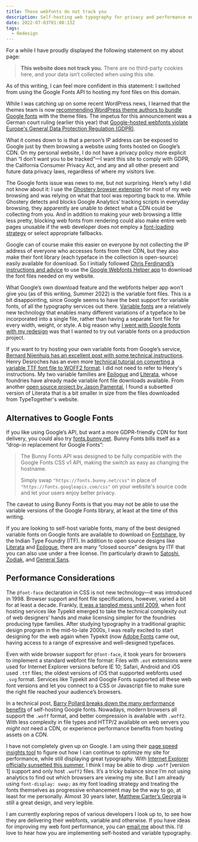 ```yaml
---
title: These webfonts do not track you
description: Self-hosting web typography for privacy and performance enhancements.
date: 2022-07-03T01:08:13Z
tags:
  - Redesign
---
```


For a while I have proudly displayed the following statement on my about page:

<blockquote>
<strong>This website does not track you.</strong> There are no third-party cookies here, and your data isn’t collected when using this site.
</blockquote>

As of this writing, I can feel more confident in this statement: I switched from using the Google Fonts API to hosting my font files on this domain.

While I was catching up on some recent WordPress news, I learned that the themes team is now [recommending WordPress theme authors to bundle Google fonts](https://make.wordpress.org/themes/2022/06/18/complying-with-gdpr-when-using-google-fonts/) with the theme files. The impetus for this announcement was a German court ruling (earlier this year) that [Google-hosted webfonts violate Europe's General Data Protection Regulation (GDPR)](https://wptavern.com/german-court-fines-website-owner-for-violating-the-gdpr-by-using-google-hosted-fonts). 

What it comes down to is that a person’s IP address can be exposed to Google just by them browsing a website using fonts hosted on Google’s CDN. On my personal website, I do not have a privacy policy more explicit than “I don’t want you to be tracked”&mdash;I want this site to comply with GDPR, the California Consumer Privacy Act, and any and all other present and future data privacy laws, regardless of where my visitors live. 

The Google fonts issue was news to me, but not surprising. Here’s why I did not know about it: I use the [Ghostery browser extension](https://www.ghostery.com/) for most of my web browsing and was relying on what that tool was reporting back to me. While Ghostery detects and blocks Google Analytics’ tracking scripts in everyday browsing, they apparently are unable to detect what a CDN could be collecting from you. And in addition to making your web browsing a little less pretty, blocking web fonts from rendering could also make entire web pages unusable if the web developer does not employ a [font-loading strategy](https://www.zachleat.com/web/comprehensive-webfonts/) or select appropriate fallbacks.

Google can of course make this easier on everyone by not collecting the IP address of everyone who accesses fonts from their CDN, but they also make their font library (each typeface in the collection is open-source) easily available for download. So I initially followed [Chris Ferdinandi’s instructions and advice](https://gomakethings.com/how-to-self-host-google-fonts/) to use the [Google Webfonts Helper app](https://google-webfonts-helper.herokuapp.com/fonts/) to download the font files needed on my website.

What Google’s own download feature  and the webfonts helper app won’t give you (as of this writing, Summer 2022) is the variable font files. This is a bit disappointing, since Google seems to have the best support for variable fonts, of all the typography services out there. [Variable fonts](https://developer.mozilla.org/en-US/docs/Web/CSS/CSS_Fonts/Variable_Fonts_Guide) are a relatively new technology that enables many different variations of a typeface to be incorporated into a single file, rather than having a separate font file for every width, weight, or style. A big reason why [I went with Google fonts with my redesign](posts/2020-redesign-webfonts-html/) was that I wanted to try out variable fonts on a production project. 

If you want to try hosting your own variable fonts from Google’s service, [Bernard Nijenhuis has an excellent post with some technical instructions](https://bnijenhuis.nl/notes/2021-04-13-how-to-add-self-hosted-variable-fonts-to-your-website). Henry Desroches has an even more [technical tutorial on converting a variable TTF font file to WOFF2 format](https://henry.codes/writing/how-to-convert-variable-ttf-font-files-to-woff2/). I did not need to refer to Henry's instructions. My two variable families are [Epilogue](https://www.etceteratype.co/epilogue) and [Literata](https://www.type-together.com/literata-3), whose foundries have already made variable font file downloads available. From another [open source project by Jason Pamental](https://github.com/jpamental/letter-from-birmingham-jail), I found a subsetted version of Literata that is a bit smaller in size from the files downloaded from TypeTogether's website.

## Alternatives to Google Fonts

If you like using Google’s API, but want a more GDPR-friendly CDN for font delivery, you could also try [fonts.bunny.net](https://fonts.bunny.net/). Bunny Fonts bills itself as a “drop-in replacement for Google Fonts”:

<blockquote class="flow">
<p>The Bunny Fonts API was designed to be fully compatible with the Google Fonts CSS v1 API, making the switch as easy as changing the hostname.</p>

<p>Simply swap <code>"https://fonts.bunny.net/css"</code> in place of <code>"https://fonts.googleapis.com/css"</code> on your website's source code and let your users enjoy better privacy.</p>
</blockquote>

The caveat to using Bunny Fonts is that you may not be able to use the variable versions of the Google Fonts library, at least at the time of this writing.

If you are looking to self-host variable fonts, many of the best designed variable fonts on Google fonts are available to download on [Fontshare](https://www.fontshare.com/), by the Indian Type Foundry (ITF). In addition to open source designs like [Literata](https://www.fontshare.com/fonts/literata) and [Epilogue](https://www.fontshare.com/fonts/epilogue), there are many “closed source” designs by ITF that you can also use under a free license. I’m particularly drawn to [Satoshi](https://www.fontshare.com/fonts/satoshi), [Zodiak](https://www.fontshare.com/fonts/zodiak), and [General Sans](https://www.fontshare.com/fonts/general-sans).


## Performance Considerations
The <code>@font-face</code> declaration in CSS is not new technology&mdash;it was introduced in 1998. Browser support and font file specifications, however, varied a bit for at least a decade. Frankly, [it was a tangled mess until 2009](https://thehistoryoftheweb.com/web-fonts/), when font hosting services like Typekit emerged to take the technical complexity out of web designers’ hands and make licensing simpler for the foundries producing type families. After studying typography in a traditional graphic design program in the mid-to-late 2000s, I was really excited to start designing for the web again when Typekit (now [Adobe Fonts](https://fonts.adobe.com) came out, having access to a range of expressive and well-designed typefaces.

Even with wide browser support for <code>@font-face</code>, it took years for browsers to implement a standard webfont file format: Files with <code>.eot</code> extensions were used for Internet Explorer versions before IE 10; Safari, Android and iOS used <code>.ttf</code> files; the oldest versions of iOS that supported webfonts used <code>.svg</code> format. Services like Typekit and Google Fonts supported all these web font versions and let you connect to a CSS or Javascript file to make sure the right file reached your audience’s browsers.

In a technical post, [Barry Pollard breaks down the many performance benefits](https://www.tunetheweb.com/blog/should-you-self-host-google-fonts/) of self-hosting Google fonts. Nowadays, modern browsers all support the <code>.woff</code> format, and better compression is available with <code>.woff2</code>. With less complexity in file types and HTTP/2 available on web servers you *might not* need a CDN, or experience performance benefits from hosting assets on a CDN. 

I have not completely given up on Google. I am using their [page speed insights tool](https://pagespeed.web.dev/) to figure out how I can continue to optimize my site for performance, while still displaying great typography. With [Internet Explorer officially sunsetted this summer](https://docs.microsoft.com/en-us/lifecycle/announcements/internet-explorer-11-end-of-support), I think I may be able to drop <code>.woff</code> [version 1] support and only host <code>.woff2</code> files. It’s a tricky balance since I’m not using analytics to find out which browsers are viewing my site. But I am already using <code>font-display: swap;</code> as my font loading strategy and treating the fonts themselves as progressive enhancement may be the way to go, at least for me personally. Almost 30 years later, [Matthew Carter’s Georgia](https://en.wikipedia.org/wiki/Georgia_(typeface)) is still a great design, and very legible.

I am currently exploring repos of various developers I look up to, to see how they are delivering their webfonts, variable and otherwise. If you have ideas for improving my web font performance, you can <a href="mailto:nick@nicksimson.com">email me</a> about this. I’d love to hear how you are implementing self-hosted and variable typography.